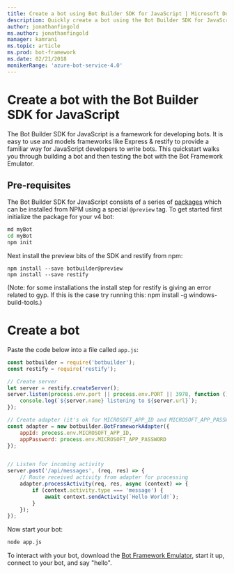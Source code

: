 ```yaml
---
title: Create a bot using Bot Builder SDK for JavaScript | Microsoft Docs
description: Quickly create a bot using the Bot Builder SDK for JavaScript.
author: jonathanfingold
ms.author: jonathanfingold
manager: kamrani
ms.topic: article
ms.prod: bot-framework
ms.date: 02/21/2018
monikerRange: 'azure-bot-service-4.0'
---
```

# Create a bot with the Bot Builder SDK for JavaScript
The Bot Builder SDK for JavaScript is a framework for developing bots. It is easy to use and models frameworks like Express & restify to provide a familiar way for JavaScript developers to write bots. This quickstart walks you through building a bot and then testing the bot with the Bot Framework Emulator.

## Pre-requisites
The Bot Builder SDK for JavaScript consists of a series of [packages](https://github.com/Microsoft/botbuilder-js/tree/master/libraries) which can be installed from NPM using a special `@preview` tag. To get started first initialize the package for your v4 bot:

```bash
md myBot
cd myBot
npm init
```

Next install the preview bits of the SDK and restify from npm:

```bast
npm install --save botbuilder@preview
npm install --save restify
```

(Note: for some installations the install step for restify is giving an error related to gyp. If this is the case try running this: npm install -g windows-build-tools.)

# Create a bot
Paste the code below into a file called `app.js`:

```JavaScript
const botbuilder = require('botbuilder');
const restify = require('restify');

// Create server
let server = restify.createServer();
server.listen(process.env.port || process.env.PORT || 3978, function () {
    console.log(`${server.name} listening to ${server.url}`);
});

// Create adapter (it's ok for MICROSOFT_APP_ID and MICROSOFT_APP_PASSWORD to be blank for now)  
const adapter = new botbuilder.BotFrameworkAdapter({ 
    appId: process.env.MICROSOFT_APP_ID, 
    appPassword: process.env.MICROSOFT_APP_PASSWORD 
});


// Listen for incoming activity 
server.post('/api/messages', (req, res) => {
    // Route received activity from adapter for processing
    adapter.processActivity(req, res, async (context) => {
        if (context.activity.type === 'message') {
            await context.sendActivity(`Hello World!`);
        }
    });
});
```

Now start your bot:

```bash
node app.js
```

To interact with your bot, download the [Bot Framework Emulator](https://emulator.botframework.com/), start it up, connect to your bot, and say "hello".
